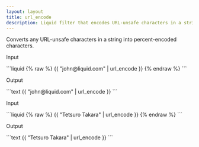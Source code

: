 ```yaml
---
layout: layout
title: url_encode
description: Liquid filter that encodes URL-unsafe characters in a string.
---
```


Converts any URL-unsafe characters in a string into percent-encoded characters.

<p class="code-label">Input</p>
```liquid
{% raw %}
{{ "john@liquid.com" | url_encode }}
{% endraw %}
```

<p class="code-label">Output</p>
```text
{{ "john@liquid.com" | url_encode }}
```

<p class="code-label">Input</p>
```liquid
{% raw %}
{{ "Tetsuro Takara" | url_encode }}
{% endraw %}
```

<p class="code-label">Output</p>
```text
{{ "Tetsuro Takara" | url_encode }}
```
